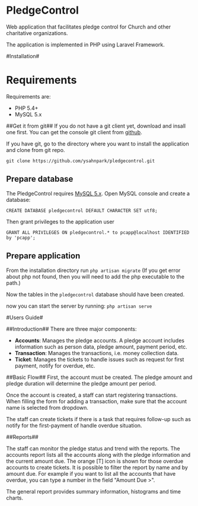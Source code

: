 PledgeControl
=============
Web application that facilitates pledge control for Church and other charitative organizations.

The application is implemented in PHP using Laravel Framework.

#Installation#

# Requirements #
Requirements are:
- PHP 5.4+
- MySQL 5.x


##Get it from git##
If you do not have a git client yet, download and insall one first. You can get the console git client from [github][1].

If you have git, go to the directory where you want to install the application and clone from git repo.

`git clone https://github.com/ysahnpark/pledgecontrol.git`

## Prepare database ##
The PledgeControl requires [MySQL 5.x][2].
Open MySQL console and create a database:

`CREATE DATABASE pledgecontrol DEFAULT CHARACTER SET utf8;`

Then grant privileges to the application user

`GRANT ALL PRIVILEGES ON pledgecontrol.* to pcapp@localhost IDENTIFIED by 'pcapp';`

## Prepare application ##
From the installation directory run
`php artisan migrate`
(If you get error about php not found, then you will need to add the php executable to the path.)

Now the tables in the `pledgecontrol` database should have been created.

now you can start the server by running:
`php artisan serve`


  [1]: http://git-scm.com/downloads
  [2]: http://www.mysql.com/
  

#Users Guide#

##Introduction##
There are three major components: 
- **Accounts**: Manages the pledge accounts. A pledge account includes information such as person data, pledge amount, payment period,  etc.
- **Transaction**: Manages the transactions, i.e. money collection data.
- **Ticket**: Manages the tickets to handle issues such as request for first payment, notify for overdue, etc.

##Basic Flow##
First, the account must be created. The pledge amount and pledge duration will determine the pledge amount per period.

Once the account is created, a staff can start registering transactions. When filling the form for adding a transaction, make sure that the account name is selected from dropdown.

The staff can create tickets if there is a task that requires follow-up such as notify for the first-payment of handle overdue situation.

##Reports##

The staff can monitor the pledge status and trend with the reports.
The accounts report lists all the accounts along with the pledge information and the current amount due. The orange [T] icon is shown for those overdue accounts to create tickets.
It is possible to filter the report by name and by amount due. For example if you want to list all the accounts that have overdue, you can type a number in the field "Amount Due >".

The general report provides summary information, histograms and time charts.